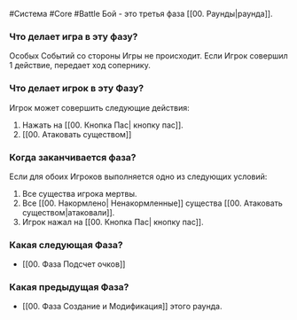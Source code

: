 #Система #Core #Battle 
Бой - это третья фаза [[00. Раунды|раунда]].

### Что делает игра в эту фазу?

Особых Событий со стороны Игры не происходит. 
Если Игрок совершил 1 действие, передает ход сопернику.

### Что делает игрок в эту Фазу?
 Игрок может совершить следующие действия:
 1. Нажать на [[00. Кнопка Пас| кнопку пас]].
 2. [[00. Атаковать существом]]

### Когда заканчивается фаза?
Если для обоих Игроков выполняется одно из следующих условий: 
1. Все существа игрока мертвы.
2. Все  [[00. Накормлено| Ненакормленные]] существа [[00. Атаковать существом|атаковали]]. 
3. Игрок нажал на [[00. Кнопка Пас| кнопку пас]]. 

### Какая следующая Фаза?
- [[00. Фаза Подсчет очков]]

### Какая предыдущая Фаза?
- [[00. Фаза Создание и Модификация]] этого раунда.